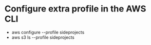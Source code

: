 # Configure extra profile in the AWS CLI

* aws configure --profile sideprojects
* aws s3 ls --profile sideprojects